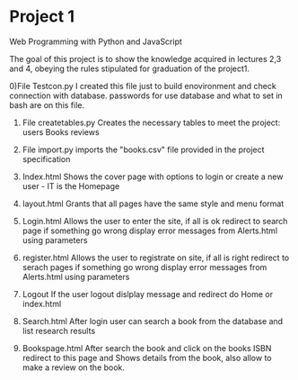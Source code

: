 # Project 1

Web Programming with Python and JavaScript

The goal of this project is to show the knowledge acquired in lectures 2,3 and 4, obeying the rules stipulated for graduation of the project1.

0)File Testcon.py
  I created this file just to build enovironment and check connection with database.
  passwords for use database and what to set in bash are on this file.

1) File createtables.py
   Creates the necessary tables to meet the project:
   users
   Books
   reviews

2) File import.py
    imports the "books.csv" file provided in the project specification

3) Index.html
   Shows the cover page with options to login or create a new user - IT is the Homepage

4) layout.html
    Grants that all pages have the same style and menu format

5) Login.html
      Allows the user to enter the site, if all is ok redirect to search page
      if something go wrong display error messages from Alerts.html using parameters

6) register.html
      Allows the user to registrate on site, if all is right redirect to serach pages
      if something go wrong display error messages from Alerts.html using parameters

7) Logout
      If the user logout dislplay message and redirect do Home or index.html

8) Search.html
      After login user can search a book from the database and list research results

9) Bookspage.html
      After search the book and click on the books ISBN redirect to this page and Shows
      details from the book, also allow to make a review on the book.
